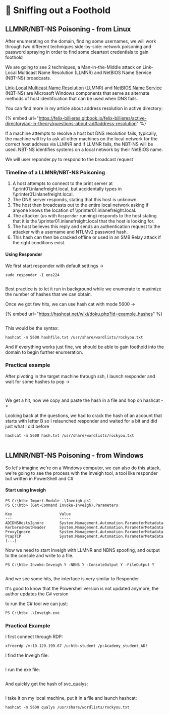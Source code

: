 # 👃 Sniffing out a Foothold

## LLMNR/NBT-NS Poisoning - from Linux

After enumerating on the domain, finding some usernames, we will work through two different techniques side-by-side: network poisoning and password spraying in order to find some cleartext credentials to gain foothold

We are going to see 2 techniques, a Man-in-the-Middle attack on Link-Local Multicast Name Resolution (LLMNR) and NetBIOS Name Service (NBT-NS) broadcasts.

[Link-Local Multicast Name Resolution](https://datatracker.ietf.org/doc/html/rfc4795) (LLMNR) and [NetBIOS Name Service](https://docs.microsoft.com/en-us/previous-versions/windows/it-pro/windows-2000-server/cc940063\(v=technet.10\)?redirectedfrom=MSDN) (NBT-NS) are Microsoft Windows components that serve as alternate methods of host identification that can be used when DNS fails.

You can find more in my article about address resolution in active directory:

{% embed url="https://felix-billieres.gitbook.io/felix-billieres/active-directory/ad-in-theory/questions-about-ad#address-resolution" %}

If a machine attempts to resolve a host but DNS resolution fails, typically, the machine will try to ask all other machines on the local network for the correct host address via LLMNR and If LLMNR fails, the NBT-NS will be used. NBT-NS identifies systems on a local network by their NetBIOS name.

We will user reponder.py to respond to the broadcast request&#x20;

### Timeline of a LLMNR/NBT-NS Poisoning

1. A host attempts to connect to the print server at \\\print01.inlanefreight.local, but accidentally types in \\\printer01.inlanefreight.local.
2. The DNS server responds, stating that this host is unknown.
3. The host then broadcasts out to the entire local network asking if anyone knows the location of \\\printer01.inlanefreight.local.
4. The attacker (us with `Responder` running) responds to the host stating that it is the \\\printer01.inlanefreight.local that the host is looking for.
5. The host believes this reply and sends an authentication request to the attacker with a username and NTLMv2 password hash.
6. This hash can then be cracked offline or used in an SMB Relay attack if the right conditions exist.

#### Using Responder

We first start responder with default settings ->

```
sudo responder -I ens224 
```

<figure><img src="../../../.gitbook/assets/image (7) (1) (1) (1) (1) (1) (1) (1) (1) (1) (1) (1) (1) (1) (1) (1) (1) (1) (1) (1) (1) (1).png" alt=""><figcaption></figcaption></figure>

Best practice is to let it run in background while we enumerate to maximize the number of hashes that we can obtain.

Once we got few hits, we can use hash cat with mode 5600 ->

{% embed url="https://hashcat.net/wiki/doku.php?id=example_hashes" %}

<figure><img src="../../../.gitbook/assets/image (8) (1) (1) (1) (1) (1) (1) (1) (1) (1) (1) (1) (1) (1) (1) (1) (1) (1) (1).png" alt=""><figcaption></figcaption></figure>

This would be the syntax:

```
hashcat -m 5600 hashfile.txt /usr/share/wordlists/rockyou.txt 
```

And if everything works just fine, we should be able to gain foothold into the domain to begin further enumeration.

### Practical example

After pivoting in the target machine through ssh, I launch responder and wait for some hashes to pop ->

<figure><img src="../../../.gitbook/assets/image (9) (1) (1) (1) (1) (1) (1) (1) (1) (1) (1) (1) (1) (1) (1) (1) (1).png" alt=""><figcaption></figcaption></figure>

<figure><img src="../../../.gitbook/assets/image (10) (1) (1) (1) (1) (1) (1) (1) (1) (1) (1) (1) (1).png" alt=""><figcaption></figcaption></figure>

We get a hit, now we copy and paste the hash in a file and hop on hashcat ->

Looking back at the questions, we had to crack the hash of an account that starts with letter B so I relaunched responder and waited for a bit and did just what I did before

```
hashcat -m 5600 hash.txt /usr/share/wordlists/rockyou.txt
```

<figure><img src="../../../.gitbook/assets/image (1051).png" alt=""><figcaption></figcaption></figure>

## LLMNR/NBT-NS Poisoning - from Windows

So let's imagine we're on a Windows computer, we can also do this attack, we're going to see the process with the Inveigh tool, a tool like responder but written in PowerShell and C#

#### Start using Inveigh

```
PS C:\htb> Import-Module .\Inveigh.ps1
PS C:\htb> (Get-Command Invoke-Inveigh).Parameters

Key                     Value
---                     -----
ADIDNSHostsIgnore       System.Management.Automation.ParameterMetadata
KerberosHostHeader      System.Management.Automation.ParameterMetadata
ProxyIgnore             System.Management.Automation.ParameterMetadata
PcapTCP                 System.Management.Automation.ParameterMetadata
[...]
```

Now we need to start Inveigh with LLMNR and NBNS spoofing, and output to the console and write to a file.

```
PS C:\htb> Invoke-Inveigh Y -NBNS Y -ConsoleOutput Y -FileOutput Y
```

<figure><img src="../../../.gitbook/assets/image (13) (1) (1) (1).png" alt=""><figcaption></figcaption></figure>

And we see some hits, the interface is very similar to Responder&#x20;

It's good to know that the Powershell version is not updated anymore, the author updates the C# version

to run the C# tool we can just:

```
PS C:\htb> .\Inveigh.exe
```

### Practical Example

I first connect through RDP:

```
xfreerdp /v:10.129.199.67 /u:htb-student /p:Academy_student_AD!
```

I find the Inveigh file:

<figure><img src="../../../.gitbook/assets/image (1) (1) (1) (1) (1) (1) (1) (1) (1) (1) (1) (1) (1) (1) (1) (1) (1) (1) (1) (1) (1) (1) (1) (1) (1) (1) (1) (1) (1) (1) (1) (1) (1) (1) (1) (1) (1) (1) (1) (1) (1) (1).png" alt=""><figcaption></figcaption></figure>

I run the exe file:

<figure><img src="../../../.gitbook/assets/image (2) (1) (1) (1) (1) (1) (1) (1) (1) (1) (1) (1) (1) (1) (1) (1) (1) (1) (1) (1) (1) (1) (1) (1) (1) (1) (1) (1) (1) (1) (1) (1) (1) (1) (1) (1) (1) (1).png" alt=""><figcaption></figcaption></figure>

And quickly get the hash of svc\_qualys:

<figure><img src="../../../.gitbook/assets/image (3) (1) (1) (1) (1) (1) (1) (1) (1) (1) (1) (1) (1) (1) (1) (1) (1) (1) (1) (1) (1) (1) (1) (1) (1) (1) (1) (1) (1) (1) (1) (1).png" alt=""><figcaption></figcaption></figure>

I take it on my local machine, put it in a file and launch hashcat:

```
hashcat -m 5600 qualys /usr/share/wordlists/rockyou.txt
```

<figure><img src="../../../.gitbook/assets/image (4) (1) (1) (1) (1) (1) (1) (1) (1) (1) (1) (1) (1) (1) (1) (1) (1) (1) (1) (1) (1) (1) (1) (1) (1) (1) (1).png" alt=""><figcaption></figcaption></figure>
